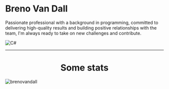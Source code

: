 # Breno Van Dall

<p>Passionate professional with a background in programming, committed to delivering high-quality results and building positive relationships with the team, I'm always ready to take on new challenges and contribute.</p>

![C#](https://img.shields.io/badge/-Dotnet-512BD4?style=for-the-badge&logoColor=fff&logo=dotnet)&nbsp;

<hr>

<h1 align="center">Some stats</h1>

<p><img align="center" src="https://github-readme-streak-stats.herokuapp.com/?user=brenovandall" alt="brenovandall" /></p>
